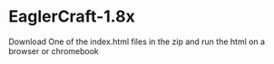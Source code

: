 # EaglerCraft-1.8x

Download One of the index.html files in the zip 
and run the html on a browser or chromebook
